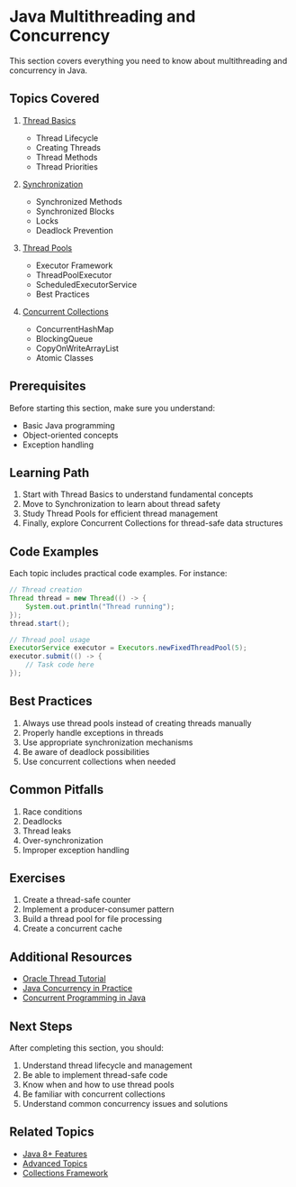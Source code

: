 # Java Multithreading and Concurrency

This section covers everything you need to know about multithreading and concurrency in Java.

## Topics Covered

1. [Thread Basics](thread_basics.md)
   - Thread Lifecycle
   - Creating Threads
   - Thread Methods
   - Thread Priorities

2. [Synchronization](synchronization.md)
   - Synchronized Methods
   - Synchronized Blocks
   - Locks
   - Deadlock Prevention

3. [Thread Pools](thread_pools.md)
   - Executor Framework
   - ThreadPoolExecutor
   - ScheduledExecutorService
   - Best Practices

4. [Concurrent Collections](concurrent_collections.md)
   - ConcurrentHashMap
   - BlockingQueue
   - CopyOnWriteArrayList
   - Atomic Classes

## Prerequisites

Before starting this section, make sure you understand:
- Basic Java programming
- Object-oriented concepts
- Exception handling

## Learning Path

1. Start with Thread Basics to understand fundamental concepts
2. Move to Synchronization to learn about thread safety
3. Study Thread Pools for efficient thread management
4. Finally, explore Concurrent Collections for thread-safe data structures

## Code Examples

Each topic includes practical code examples. For instance:

```java
// Thread creation
Thread thread = new Thread(() -> {
    System.out.println("Thread running");
});
thread.start();

// Thread pool usage
ExecutorService executor = Executors.newFixedThreadPool(5);
executor.submit(() -> {
    // Task code here
});
```

## Best Practices

1. Always use thread pools instead of creating threads manually
2. Properly handle exceptions in threads
3. Use appropriate synchronization mechanisms
4. Be aware of deadlock possibilities
5. Use concurrent collections when needed

## Common Pitfalls

1. Race conditions
2. Deadlocks
3. Thread leaks
4. Over-synchronization
5. Improper exception handling

## Exercises

1. Create a thread-safe counter
2. Implement a producer-consumer pattern
3. Build a thread pool for file processing
4. Create a concurrent cache

## Additional Resources

- [Oracle Thread Tutorial](https://docs.oracle.com/javase/tutorial/essential/concurrency/)
- [Java Concurrency in Practice](https://www.amazon.com/Java-Concurrency-Practice-Brian-Goetz/dp/0321349601)
- [Concurrent Programming in Java](https://docs.oracle.com/javase/8/docs/api/java/util/concurrent/package-summary.html)

## Next Steps

After completing this section, you should:
1. Understand thread lifecycle and management
2. Be able to implement thread-safe code
3. Know when and how to use thread pools
4. Be familiar with concurrent collections
5. Understand common concurrency issues and solutions

## Related Topics

- [Java 8+ Features](../06_java8_features/README.md)
- [Advanced Topics](../07_advanced_topics/README.md)
- [Collections Framework](../03_collections/README.md) 